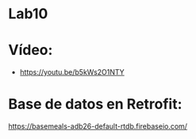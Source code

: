 # Lab10
# Vídeo: 
- https://youtu.be/b5kWs2O1NTY
# Base de datos en Retrofit: 
https://basemeals-adb26-default-rtdb.firebaseio.com/

